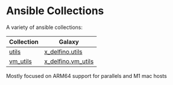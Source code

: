 # Ansible Collections

A variety of ansible collections:

| Collection | Galaxy |
|------|--------|
| [utils](https://github.com/x-delfino/ansible-collections/tree/main/utils) | [x_delfino.utils](https://galaxy.ansible.com/x_delfino/utils) |
| [vm_utils](https://github.com/x-delfino/ansible-collections/tree/main/vm-utils) | [x_delfino.vm_utils](https://galaxy.ansible.com/x_delfino/vm_utils) |


Mostly focused on ARM64 support for parallels and M1 mac hosts
